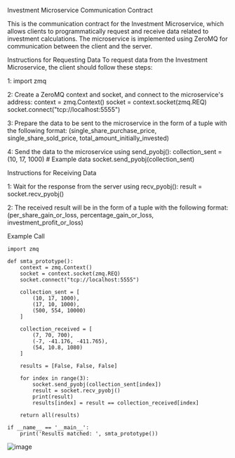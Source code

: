 Investment Microservice Communication Contract


This is the communication contract for the Investment Microservice, which allows clients to programmatically request and receive data related to investment calculations. The microservice is implemented using ZeroMQ for communication between the client and the server.


Instructions for Requesting Data
To request data from the Investment Microservice, the client should follow these steps:

1: import zmq

2: Create a ZeroMQ context and socket, and connect to the microservice's address:
context = zmq.Context()
socket = context.socket(zmq.REQ)
socket.connect("tcp://localhost:5555")

3: Prepare the data to be sent to the microservice in the form of a tuple with the following format:
(single_share_purchase_price, single_share_sold_price, total_amount_initially_invested)

4: Send the data to the microservice using send_pyobj():
collection_sent = (10, 17, 1000)  # Example data
socket.send_pyobj(collection_sent)

Instructions for Receiving Data

1: Wait for the response from the server using recv_pyobj():
result = socket.recv_pyobj()

2: The received result will be in the form of a tuple with the following format:
(per_share_gain_or_loss, percentage_gain_or_loss, investment_profit_or_loss)

Example Call


    import zmq
    
    def smta_prototype():
        context = zmq.Context()
        socket = context.socket(zmq.REQ)
        socket.connect("tcp://localhost:5555")
    
        collection_sent = [
            (10, 17, 1000),
            (17, 10, 1000),
            (500, 554, 10000)
        ]
    
        collection_received = [
            (7, 70, 700),
            (-7, -41.176, -411.765),
            (54, 10.8, 1080)
        ]
    
        results = [False, False, False]
    
        for index in range(3):
            socket.send_pyobj(collection_sent[index])
            result = socket.recv_pyobj()
            print(result)
            results[index] = result == collection_received[index]
    
        return all(results)
    
    if __name__ == '__main__':
        print('Results matched: ', smta_prototype())


![image](https://github.com/KonradLach/OSU361/assets/93342886/f4d8acdd-75da-42cb-8dc0-ecda3065f87f)


